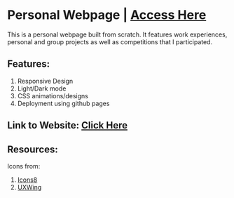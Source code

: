 # Personal Webpage | [Access Here](https://kaviraj07.github.io)

This is a personal webpage built from scratch. It features work experiences, personal and group projects as well as competitions that I participated.

## Features:
1. Responsive Design
2. Light/Dark mode
3. CSS animations/designs
4. Deployment using github pages

## Link to Website: [Click Here](https://kaviraj07.github.io)

## Resources:
Icons from:
1. [Icons8](https://icons8.com/) 
2. [UXWing](https://uxwing.com/)